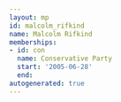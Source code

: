 ```yaml
---
layout: mp
id: malcolm_rifkind
name: Malcolm Rifkind
memberships:
- id: con
  name: Conservative Party
  start: '2005-06-28'
  end: 
autogenerated: true
---
```

